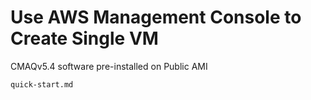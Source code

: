 # Use AWS Management Console to Create Single VM 

CMAQv5.4 software pre-installed on Public AMI


```{toctree}
quick-start.md
```
